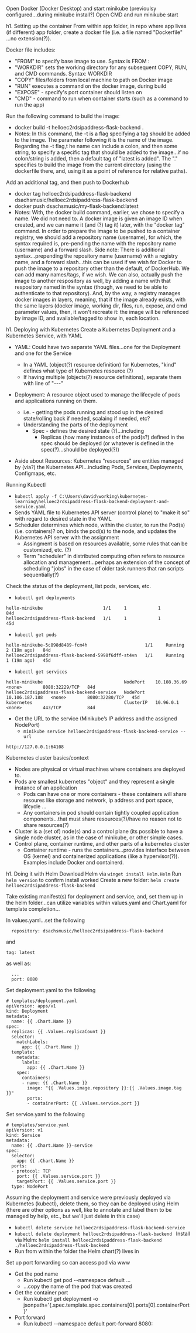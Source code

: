 Open Docker (Docker Desktop) and start minikube (previoulsy configured...during minkube install?)
Open CMD and run minikube start 

h1. Setting up the container
From within app folder, in repo where app lives (if different) app folder, create a docker file (i.e. a file named "Dockerfile" ...no extension(?)). 

Docker file includes:
- "FROM" to specify base image to use. Syntax is FROM <image>:<tag>
- "WORKDIR" sets the working directory for any subsequent COPY, RUN, and CMD commands. Syntax: WORKDIR <path>
- "COPY" files/folders from local machine to path on Docker image
- "RUN" executes a command on the docker image, during build
- "EXPOSE" - specify's port container should listen on 
- "CMD" - command to run when container starts (such as a command to run the app)


Run the following command to build the image:
- docker build -t helloec2rdsipaddress-flask-backend .
- Notes: In this command, the -t is a flag specifying a tag should be added to the image.  The parameter following it is the name of the image.  Regarding the -t flag,t he name can include a colon, and then some string, to specify a specific tag that should be added to the image...if no colon/string is added, then a default tag of "latest is added".  The "." specifies to build the image from the current directory (using the dockerfile there, and, using it as a point of reference for relative paths). 

Add an additional tag, and then push to Dockerhub
- docker tag helloec2rdsipaddress-flask-backend dsachsmusic/helloec2rdsipaddress-flask-backend
- docker push dsachsmusic/my-flask-backend:latest
- Notes: With, the docker build command, earlier, we chose to specify a name. We did not need to.  A docker image is given an image ID when created, and we can name it (and (?) tag it) later, with the "docker tag" command. In order to prepare the image to be pushed to a container registry, we should add a repository name (username), for which, the syntax required is, pre-pending the name with the repository name (username) and a forward slash. Side note: There is additional syntax...prepending the repository name (username) with a registry name, and a forward slash...this can be used if we wish for Docker to push the image to a repository other than the default, of DockerHub. We can add many names/tags, if we wish.  We can also, actually push the image to another respository as well, by adding a name with that respository named in the syntax (though, we need to be able to authenticate to that repository). And, by the way, a registry manages docker images in layers, meaning, that if the image already exists, with the same layers (docker image, working dir, files, run, expose, and cmd parameter values, then, it won't recreate it: the image will be referenced by image ID, and available/tagged to show in, each location.

h1. Deploying with Kubernetes
Create a Kubernetes Deployment and a Kubernetes Service, with YAML
- YAML: Could have two separate YAML files...one for the Deployment and one for the Service
  - In a YAML (object(?) resource definition) for Kubernetes, "kind" defines what type of Kubernetes resource (?)
  - If having multiple (objects(?) resource definitions), separate them with line of  "---"
- Deployment: A resource object used to manage the lifecycle of pods and applications running on them. 
  - i.e. - getting the pods running and stood up in the desired state/rolling back if needed, scalaing if needed, etc?
  - Understanding the parts of the deployment
    - Spec - defines the desired state (?)...including
      - Replicas (how many instances of the pod(s?) defined in the spec should be deployed (or whatever is defined in the spec(?)...should be deployed(?))

- Aside about Resources: Kubernetes "resources" are entities managed by (via?) the Kubernetes API...including Pods, Services, Deployments, Configmaps, etc.


Running Kubectl
- `kubectl apply -f C:\Users\david\working\kubernetes-learning\helloec2rdsipaddress-flask-backend-deployment-and-service.yaml`
- Sends YAML file to Kubernetes API server (control plane) to "make it so" with regard to desired state in the YAML
- Scheduler determines which node, within the cluster, to run the Pod(s)(i.e. containers)? on, binds the pod(s) to the node, and updates the Kubernetes API server with the assignment
  - Assingment is based on resources available, some rules that can be customized, etc. (?)
  - Term "scheduler" in distributed computing often refers to resource allocation and management...perhaps an extension of the concept of scheduling "jobs" in the case of older task runners that ran scripts sequentially(?)

Check the status of the deployment, list pods, services, etc.
- `kubectl get deployments`
```NAME                                 READY   UP-TO-DATE   AVAILABLE   AGE
hello-minikube                       1/1     1            1           84d
helloec2rdsipaddress-flask-backend   1/1     1            1           45d
```
  - `kubectl get pods`
```NAME                                                 READY   STATUS    RESTARTS      AGE
hello-minikube-5c898d8489-fcm4h                      1/1     Running   2 (19m ago)   84d
helloec2rdsipaddress-flask-backend-5998f6dff-st4vn   1/1     Running   1 (19m ago)   45d
```
  - `kubectl get services`
```NAME                                         TYPE        CLUSTER-IP       EXTERNAL-IP   PORT(S)          AGE
hello-minikube                               NodePort    10.108.36.69     <none>        8080:32229/TCP   84d
helloec2rdsipaddress-flask-backend-service   NodePort    10.106.187.188   <none>        8080:32280/TCP   45d
kubernetes                                   ClusterIP   10.96.0.1        <none>        443/TCP          84d
```
- Get the URL to the service (Minikube’s IP address and the assigned NodePort)
  - `minikube service helloec2rdsipaddress-flask-backend-service --url`
```
http://127.0.0.1:64108
```

Kubernetes cluster basics/context
- Nodes are physical or virtual machines where containers are deployed to.
- Pods are smallest kubernetes "object" and they represent a single instance of an application
  - Pods can have one or more containers - these containers will share resoures like storage and network, ip address and port space, lifcycle ...
  - Any containers in pod should contain tightly coupled application components...that must share resources(?)/have no reason not to share resources(?)
- Cluster is a (set of) node(s) and a control plane (its possible to have a single node cluster, as in the case of minikube, or other simple cases.
- Control plane, container runtime, and other parts of a kubernetes cluster
  - Container runtime - runs the containers...provides interface between OS (kernel) and containerized applications (like a hypervisor(?)). Examples include Docker and containerd.


h1. Doing it with Helm
Download Helm via `winget install Helm.Helm`
Run `helm version` to confirm install worked
Create a new folder: `helm create helloec2rdsipaddress-flask-backend`

Take existing manifest(s) for deployment and service, and, set them up in the helm folder...can utilize variables within values.yaml and Chart.yaml for template completion...

In values.yaml...set the following 
```image:
  repository: dsachsmusic/helloec2rdsipaddress-flask-backend
```

and
```
tag: latest
```
as well as:
```service:
  ...
  port: 8080
```

Set deployment.yaml to the following
```
# templates/deployment.yaml
apiVersion: apps/v1
kind: Deployment
metadata:
  name: {{ .Chart.Name }}
spec:
  replicas: {{ .Values.replicaCount }}
  selector:
    matchLabels:
      app: {{ .Chart.Name }}
  template:
    metadata:
      labels:
        app: {{ .Chart.Name }}
    spec:
      containers:
      - name: {{ .Chart.Name }}
        image: "{{ .Values.image.repository }}:{{ .Values.image.tag }}"
        ports:
        - containerPort: {{ .Values.service.port }}
```

Set service.yaml to the following 
```
# templates/service.yaml
apiVersion: v1
kind: Service
metadata:
  name: {{ .Chart.Name }}-service
spec:
  selector:
    app: {{ .Chart.Name }}
  ports:
  - protocol: TCP
    port: {{ .Values.service.port }}
    targetPort: {{ .Values.service.port }}
  type: NodePort
```

Assuming the deployment and service were previously deployed via Kubernetes (kubectl), delete them, so they can be deployed using Helm (there are other options as well, like to annotate and label them to be managed by help, etc., but we'll just delete in this case)
- `kubectl delete service helloec2rdsipaddress-flask-backend-service`
- `kubectl delete deployment helloec2rdsipaddress-flask-backend `
Install via Helm: `helm install helloec2rdsipaddress-flask-backend ./helloec2rdsipaddress-flask-backend`
- Run from within the folder the Helm chart(?) lives in

Set up port forwarding so can access pod via www
- Get the pod name
  - Run kubectl get pod --namespace default ...
  - ...copy the name of the pod that was created
- Get the container port
  - Run kubectl get deployment <name of the pod> -o jsonpath='{.spec.template.spec.containers[0].ports[0].containerPort}'
- Port forward
  - Run kubectl --namespace default port-forward <name of the pod> 8080:<the container port>
